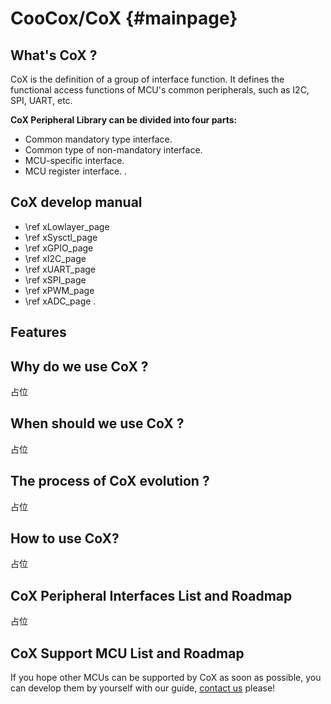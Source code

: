 
CooCox/CoX   {#mainpage}
========
 
What's CoX ?
-----
 CoX is the definition of a group of interface function.
 It defines the functional access functions of MCU's common peripherals, 
 such as I2C, SPI, UART, etc.


 **CoX Peripheral Library can be divided into four parts:**
 - Common mandatory type interface.
 - Common type of non-mandatory interface.
 - MCU-specific interface.
 - MCU register interface.
 .

CoX develop manual 
----
  - \ref xLowlayer_page
  - \ref xSysctl_page
  - \ref xGPIO_page
  - \ref xI2C_page
  - \ref xUART_page
  - \ref xSPI_page
  - \ref xPWM_page
  - \ref xADC_page
  .
 
Features
----------


 <h2>Why do we use CoX ?</h2>
占位
 
 <h2>When should we use CoX ?</h2>
占位

 <h2>The process of CoX evolution ?</h2>
 占位

 <h2> How to use CoX?</h2>
占位

 <h2>CoX Peripheral Interfaces List and Roadmap</h2>
占位

 <h2>CoX Support MCU List and Roadmap</h2>
 If you hope other MCUs can be supported by CoX as soon as possible, 
 you can develop them by yourself with our guide, 
 <a href="mailto:master@coocox.com">contact us</a> please!
